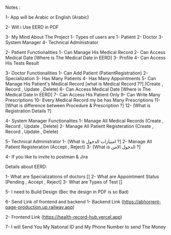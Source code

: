 Notes :

1- App will be Arabic or English (Arabic)

2- Will i Use EERD in PDF

3- My Mind About The Project
  1- Types of users are 
    1- Patient 
    2- Doctor 
    3- System Manager 
    4- Technical Administrator

  2- Patient Functionalities
    1- Can Manage His Medical Record
    2- Can Access Medical Date [Where is The Medical Date in EERD]
    3- Profile
    4- Can Access His Tests Result

  3- Doctor Functionalities
    1- Can Add Patient (PatientRegistration)
    2- Specialization
    3- Has Many Patients
    4- Has Many Appointments 
    5- Can Manage His Patient's Medical Record [what is Medical Record ??] (Create , Record , Update , Delete)
    6- Can Access Medical Date [Where is The Medical Date in EERD]
    7- Can Access His Patient Only
    9- Can Write Many Prescriptions
    10- Every Medical Record my be has Many Prescriptions
    11- [What is difference between Procedure & Prescription ?]
    12- [What is Registration Details ?]

  4- System Manager Functionalites
    1- Manage All Medical Records (Create , Record , Update , Delete)
    2- Manage All Patient Registeration (Create , Record , Update , Delete)

  5- Technical Administrator
    1- [What is امتيازات الدخول ?]
    2- Manage All Patient Registeration (Accept , Reject)
    3- [What is الدخول الامن ?]

4- If you like to invite to postman & Jira


Details about EERD:

1- What are Specializations of doctors []
2- What are Appointment Status [Pending , Accept , Reject]
3- What are Types of Test [] 

5- I need to Build Design (Bec the design in PDF is so Bad)

6- Send Link of frontend and backend
  1- Backend Link (https://abhorrent-page-production.up.railway.app)

  2- Frontend Link (https://health-record-hub.vercel.app)

7- I will Send You My National ID and My Phone Number to send The Money




